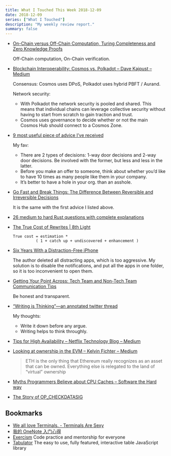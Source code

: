 ```yaml
---
title: What I Touched This Week 2018-12-09
date: 2018-12-09
series: ["What I Touched"]
description: "My weekly review report."
summary: false
---
```


* [On-Chain versus Off-Chain Computation, Turing Completeness and Zero Knowledge Proofs](https://continuations.com/post/180584573645/on-chain-versus-off-chain-computation-turing)

    Off-Chain computation, On-Chain verification.

* [Blockchain Interoperability: Cosmos vs. Polkadot – Dave Kajpust – Medium](https://medium.com/@davekaj/blockchain-interoperability-cosmos-vs-polkadot-48097d54d2e2)

    Consensus: Cosmos uses DPoS, Polkadot uses hybrid PBFT / Aurand.

    Network security:

    * With Polkadot the network security is pooled and shared. This means that individual chains can leverage collective security without having to start from scratch to gain traction and trust.
    * Cosmos uses governance to decide whether or not the main Cosmos Hub should connect to a Cosmos Zone.

* [9 most useful piece of advice I’ve received](https://medium.com/@collinmathilde/9-most-useful-piece-of-advice-ive-received-15ebb7a47008)

    My fav:

    * There are 2 types of decisions: 1-way door decisions and 2-way door decisions. Be involved with the former, but less and less in the latter.
    * Before you make an offer to someone, think about whether you’d like to have 10 times as many people like them in your company.
    * It’s better to have a hole in your org. than an asshole.

* [Go Fast and Break Things: The Difference Between Reversible and Irreversible Decisions](https://www.fs.blog/2018/04/reversible-irreversible-decisions/)

    It is the same with the first advice I listed above.

* [26 medium to hard Rust questions with complete explanations](https://dtolnay.github.io/rust-quiz)
* [The True Cost of Rewrites | 8th Light](https://8thlight.com/blog/doug-bradbury/2018/11/27/true-cost-rewrites.html)

    ```
    True cost = estimation *
              ( 1 + catch up + undiscovered + enhancement )
    ```

* [Six Years With a Distraction-Free iPhone](https://medium.com/s/story/six-years-with-a-distraction-free-iphone-8cf5eb4f97e3)

    The author deleted all distracting apps, which is too aggressive. My
    solution is to disable the notifications, and put all the apps in one folder,
    so it is too inconvenient to open them.

* [Getting Your Point Across: Tech Team and Non-Tech Team Communication Tips](https://8thlight.com/blog/cat-mcloughlin/2018/12/04/getting-your-point-across.html)

    Be honest and transparent.

* [“Writing is Thinking”—an annotated twitter thread](https://medium.learningbyshipping.com/writing-is-thinking-an-annotated-twitter-thread-2a75fe07fade)

    My thoughts:
    
    * Write it down before any argue.
    * Writing helps to think throughly.
    
* [Tips for High Availability – Netflix Technology Blog – Medium](https://medium.com/@NetflixTechBlog/tips-for-high-availability-be0472f2599c)
* [Looking at ownership in the EVM – Kelvin Fichter – Medium](https://medium.com/@kelvinfichter/looking-at-ownership-in-the-evm-6e6914d341d)

    > ETH is the only thing that Ethereum really recognizes as an asset that can be owned. Everything else is relegated to the land of “virtual” ownership

* [Myths Programmers Believe about CPU Caches – Software the Hard way](https://software.rajivprab.com/2018/04/29/myths-programmers-believe-about-cpu-caches/)
* [The Story of OP_CHECKDATASIG](https://www.yours.org/content/the-story-of-op_checkdatasig-f79679d52b23/)

## Bookmarks

* [We all love Terminals. - Terminals Are Sexy](https://terminalsare.sexy/)
* [我的 OneNote 入门心得](http://sspai.com/post/46957)
* [Exercism](https://exercism.io/) Code practice and mentorship for everyone
* [Tabulator](http://tabulator.info/) The easy to use, fully featured, interactive table JavaScript library
